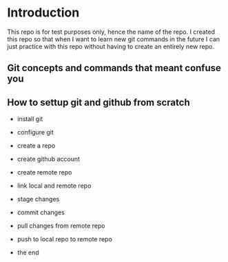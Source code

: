 # Introduction

This repo is for test purposes only, hence the name of the repo. I created this repo so that when I want to learn new git commands in the future I can just practice with this repo without having to create an entirely new repo.

## Git concepts and commands that meant confuse you

## How to settup git and github from scratch

- install git
- configure git
- create a repo
- create github account
- create remote repo
- link local and remote repo
- stage changes
- commit changes
- pull changes from remote repo
- push to local repo to remote repo

- the end

